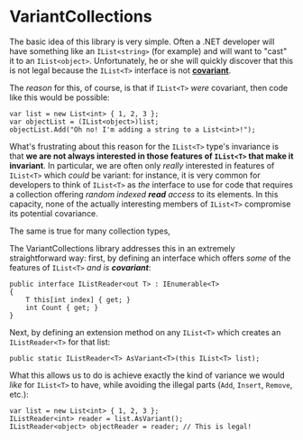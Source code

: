 # VariantCollections

The basic idea of this library is very simple. Often a .NET developer will have something like an
`IList<string>` (for example) and will want to "cast" it to an `IList<object>`. Unfortunately, he
or she will quickly discover that this is not legal because the `IList<T>` interface is not
[**covariant**](http://msdn.microsoft.com/en-us/library/dd799517.aspx).

The *reason* for this, of course, is that if `IList<T>` *were* covariant, then code like this would
be possible:

	var list = new List<int> { 1, 2, 3 };
	var objectList = (IList<object>)list;
	objectList.Add("Oh no! I'm adding a string to a List<int>!");

What's frustrating about this reason for the `IList<T>` type's invariance is that **we are not
always interested in those features of `IList<T>` that make it invariant**. In particular, we are
often only *really* interested in features of `IList<T>` which *could* be variant: for instance, it
is very common for developers to think of `IList<T>` as *the* interface to use for code that
requires a collection offering *random indexed **read** access* to its elements. In this capacity,
none of the actually interesting members of `IList<T>` compromise its potential covariance.

The same is true for many collection types, 

The VariantCollections library addresses this in an extremely straightforward way: first, by
defining an interface which offers *some* of the features of `IList<T>` *and is **covariant***:

	public interface IListReader<out T> : IEnumerable<T>
	{
		T this[int index] { get; }
		int Count { get; }
	}

Next, by defining an extension method on any `IList<T>` which creates an
`IListReader<T>` for that list:

	public static IListReader<T> AsVariant<T>(this IList<T> list);

What this allows us to do is achieve exactly the kind of variance we would *like* for `IList<T>` to
have, while avoiding the illegal parts (`Add`, `Insert`, `Remove`, etc.):

	var list = new List<int> { 1, 2, 3 };
	IListReader<int> reader = list.AsVariant();
	IListReader<object> objectReader = reader; // This is legal!